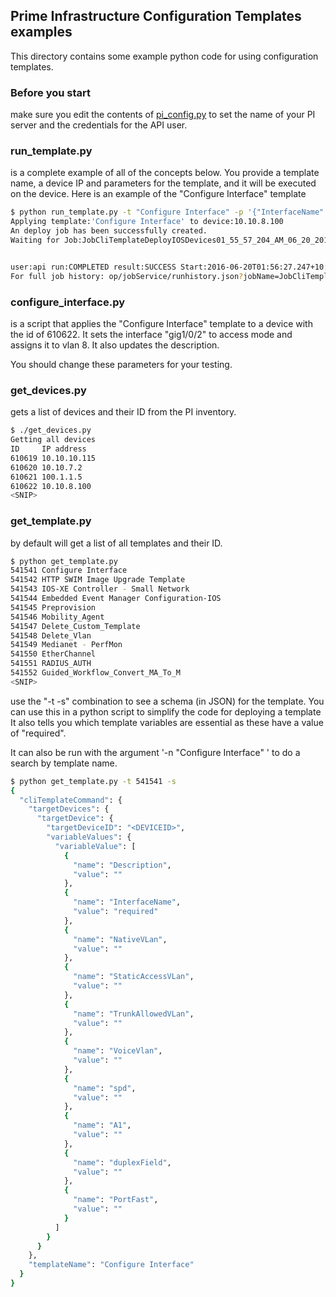 ## Prime Infrastructure Configuration Templates examples

This directory contains some example python code for using configuration templates.

### Before you start
make sure you edit the contents of [pi_config.py](pi_config.py) to set the name of your PI server and the credentials for the API user.

### run_template.py
is a complete example of all of the concepts below.  You provide a template name, a device IP and parameters for the template, and it will be executed on the device.  Here is an example of the "Configure Interface" template

``` bash
$ python run_template.py -t "Configure Interface" -p '{"InterfaceName" : "g1/0/2", "A1" : "access", "StaticAccessVLan" : "8", "Description" : "API example"}' -d 10.10.8.100 
Applying template:'Configure Interface' to device:10.10.8.100
An deploy job has been successfully created. 
Waiting for Job:JobCliTemplateDeployIOSDevices01_55_57_204_AM_06_20_2016


user:api run:COMPLETED result:SUCCESS Start:2016-06-20T01:56:27.247+10:00 Stop:2016-06-20T01:56:28.274+10:00
For full job history: op/jobService/runhistory.json?jobName=JobCliTemplateDeployIOSDevices01_55_57_204_AM_06_20_2016
```

### configure_interface.py
is a script that applies the "Configure Interface" template to a device with the id of 610622.  It sets the interface "gig1/0/2" to access mode and assigns it to vlan 8.  It also updates the description.

You should change these parameters for your testing.

### get_devices.py
gets a list of devices and their ID from the PI inventory.

``` bash
$ ./get_devices.py 
Getting all devices
ID     IP address
610619 10.10.10.115
610620 10.10.7.2
610621 100.1.1.5
610622 10.10.8.100
<SNIP>
```

### get_template.py
by default will get a list of all templates and their ID.

``` bash
$ python get_template.py
541541 Configure Interface
541542 HTTP SWIM Image Upgrade Template
541543 IOS-XE Controller - Small Network
541544 Embedded Event Manager Configuration-IOS
541545 Preprovision
541546 Mobility_Agent
541547 Delete_Custom_Template
541548 Delete_Vlan
541549 Medianet - PerfMon
541550 EtherChannel
541551 RADIUS_AUTH
541552 Guided_Workflow_Convert_MA_To_M
<SNIP>
```

use the "-t <id> -s" combination to see a schema (in JSON) for the template.  You can use this in a python script to simplify the code for deploying a template
It also tells you which template variables are essential as these have a value of "required".

It can also be run with the argument '-n "Configure Interface" ' to do a search by template name.

``` bash
$ python get_template.py -t 541541 -s
{
  "cliTemplateCommand": {
    "targetDevices": {
      "targetDevice": {
        "targetDeviceID": "<DEVICEID>", 
        "variableValues": {
          "variableValue": [
            {
              "name": "Description", 
              "value": ""
            }, 
            {
              "name": "InterfaceName", 
              "value": "required"
            }, 
            {
              "name": "NativeVLan", 
              "value": ""
            }, 
            {
              "name": "StaticAccessVLan", 
              "value": ""
            }, 
            {
              "name": "TrunkAllowedVLan", 
              "value": ""
            }, 
            {
              "name": "VoiceVlan", 
              "value": ""
            }, 
            {
              "name": "spd", 
              "value": ""
            }, 
            {
              "name": "A1", 
              "value": ""
            }, 
            {
              "name": "duplexField", 
              "value": ""
            }, 
            {
              "name": "PortFast", 
              "value": ""
            }
          ]
        }
      }
    }, 
    "templateName": "Configure Interface"
  }
}


```

